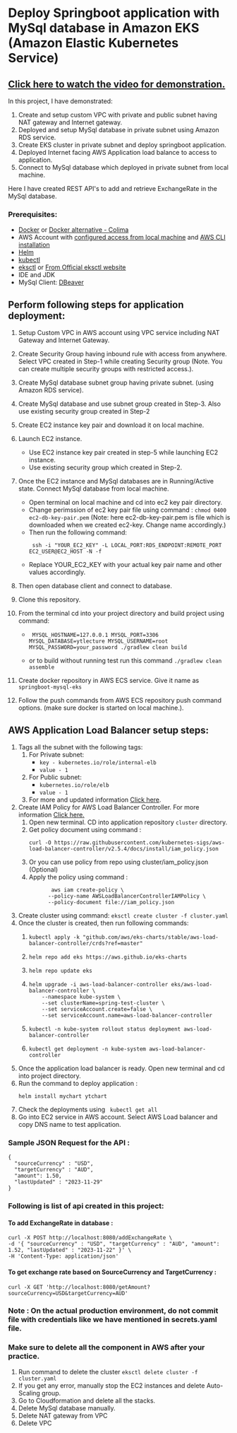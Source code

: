 # Deploy Springboot application with MySql database in Amazon EKS (Amazon Elastic Kubernetes Service) 

## [Click here to watch the video for demonstration.]()

In this project, I have demonstrated: 
1. Create and setup custom VPC with private and public subnet having NAT gateway and Internet gateway.
2. Deployed and setup MySql database in private subnet using Amazon RDS service.
3. Create EKS cluster in private subnet and deploy springboot application.
4. Deployed Internet facing AWS Application load balance to access to application.
5. Connect to MySql database which deployed in private subnet from local machine.

Here I have created REST API's to add and retrieve ExchangeRate in the MySql database.

### Prerequisites:
 - [Docker](https://docs.docker.com/engine/install/) or [Docker alternative - Colima](https://github.com/abiosoft/colima)
 - AWS Account with [configured access from local machine](https://docs.aws.amazon.com/cli/latest/userguide/cli-chap-configure.html) and [AWS CLI installation](https://docs.aws.amazon.com/cli/latest/userguide/getting-started-install.html)
 - [Helm](https://helm.sh/docs/intro/install/)
 - [kubectl](https://kubernetes.io/docs/tasks/tools/)
 - [eksctl](https://docs.aws.amazon.com/emr/latest/EMR-on-EKS-DevelopmentGuide/setting-up-eksctl.html) or [From Official eksctl website](https://eksctl.io/installation/)
 - IDE and JDK
 - MySql Client: [DBeaver](https://dbeaver.io/download/)


## Perform following steps for application deployment:

1. Setup Custom VPC in AWS account using VPC service including NAT Gateway and Internet Gateway.
2. Create Security Group having inbound rule with access from anywhere. Select VPC created in Step-1 while creating Security group (Note. You can create multiple security groups with restricted access.).
3. Create MySql database subnet group having private subnet. (using Amazon RDS service).
4. Create MySql database and use subnet group created in Step-3. Also use existing security group created in Step-2
5. Create EC2 instance key pair and download it on local machine.
6. Launch EC2 instance. 
    - Use EC2 instance key pair created in step-5 while launching EC2 instance.
    - Use existing security group which created in Step-2.
7. Once the EC2 instance and MySql databases are in Running/Active state. Connect MySql database from local machine. 
    - Open terminal on local machine and cd into ec2 key pair directory.
    - Change perimssion of ec2 key pair file using command : ```chmod 0400 ec2-db-key-pair.pem``` (Note: here ec2-db-key-pair.pem is file which is downloaded when we created ec2-key. Change name accordingly.)
    - Then run the following command: 
        ``` 
         ssh -i "YOUR_EC2_KEY" -L LOCAL_PORT:RDS_ENDPOINT:REMOTE_PORT EC2_USER@EC2_HOST -N -f 
       ```
    - Replace YOUR_EC2_KEY with your actual key pair name and other values accordingly.
8. Then open database client and connect to database.
9. Clone this repository.
10. From the terminal cd into your project directory and build project using command: 
    - ``` 
       MYSQL_HOSTNAME=127.0.0.1 MYSQL_PORT=3306 MYSQL_DATABASE=ytlecture MYSQL_USERNAME=root MYSQL_PASSWORD=your_password ./gradlew clean build 
      ```
    - or to build without running test run this command ``` ./gradlew clean assemble ``` 
    
11. Create docker repository in AWS ECS service. Give it name as ```springboot-mysql-eks ``` 
12. Follow the push commands from AWS ECS repository push command options. (make sure docker is started on local machine.).

## AWS Application Load Balancer setup steps:
1. Tags all the subnet with the following tags:
   1. For Private subnet:
         - ```key - kubernetes.io/role/internal-elb``` 
         - ```value - 1 ```  
   2. For Public subnet:
       - ```kubernetes.io/role/elb```
       - ```value - 1 ``` 
   3. For more and updated information [Click here](https://docs.aws.amazon.com/eks/latest/userguide/alb-ingress.html).
2. Create IAM Policy for AWS Load Balancer Controller. For more information [Click here.](https://docs.aws.amazon.com/eks/latest/userguide/aws-load-balancer-controller.html)
   1. Open new terminal. CD into application repository ```cluster``` directory. 
   2. Get policy document using command : 
       ``` 
       curl -O https://raw.githubusercontent.com/kubernetes-sigs/aws-load-balancer-controller/v2.5.4/docs/install/iam_policy.json
       ```
   3. Or you can use policy from repo using cluster/iam_policy.json (Optional)
   4. Apply the policy using command :
      ``` 
             aws iam create-policy \
            --policy-name AWSLoadBalancerControllerIAMPolicy \
            --policy-document file://iam_policy.json 
        ```
3. Create cluster using command:
         ```eksctl create cluster -f cluster.yaml
         ```
4. Once the cluster is created, then run following commands:
   1. ```
      kubectl apply -k "github.com/aws/eks-charts/stable/aws-load-balancer-controller/crds?ref=master"
      ```
   2. ```
      helm repo add eks https://aws.github.io/eks-charts
      ```
   3. ```
      helm repo update eks
      ```
   4. ``` 
      helm upgrade -i aws-load-balancer-controller eks/aws-load-balancer-controller \
          --namespace kube-system \
          --set clusterName=spring-test-cluster \
          --set serviceAccount.create=false \
          --set serviceAccount.name=aws-load-balancer-controller
      ```
   5. ```
      kubectl -n kube-system rollout status deployment aws-load-balancer-controller
      ```
   6. ```
      kubectl get deployment -n kube-system aws-load-balancer-controller
      ```
5. Once the application load balancer is ready. Open new terminal and cd into project directory.
6. Run the command to deploy application : 
   ```
   helm install mychart ytchart 
   ```
7. Check the deployments using ``` kubectl get all```
8. Go into EC2 service in AWS account. Select AWS Load balancer and copy DNS name to test application.
   


### Sample JSON Request for the API :
```
{
  "sourceCurrency" : "USD",
  "targetCurrency" : "AUD",
  "amount": 1.50,
  "lastUpdated" : "2023-11-29"
}

```

### Following is list of api created in this project:

#### To add ExchangeRate in database :
```
curl -X POST http://localhost:8080/addExchangeRate \
-d '{ "sourceCurrency" : "USD", "targetCurrency" : "AUD", "amount": 1.52, "lastUpdated" : "2023-11-22" }' \
-H 'Content-Type: application/json'
```

#### To get exchange rate based on SourceCurrency and TargetCurrency :
```
curl -X GET 'http://localhost:8080/getAmount?sourceCurrency=USD&targetCurrency=AUD'
```

### Note : On the actual production environment, do not commit file with credentials like we have mentioned in secrets.yaml file. 

### Make sure to delete all the component in AWS after your practice. 
   1. Run command to delete the cluster ```eksctl delete cluster -f cluster.yaml```
   2. If you get any error, manually stop the EC2 instances and delete Auto-Scaling group.
   3. Go to Cloudformation and delete all the stacks.
   4. Delete MySql database manually.
   5. Delete NAT gateway from VPC
   6. Delete VPC
